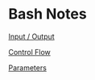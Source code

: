 # Bash Notes

[Input / Output](input_output.md)

[Control Flow](control_flow.md)

[Parameters](parameters.md)
